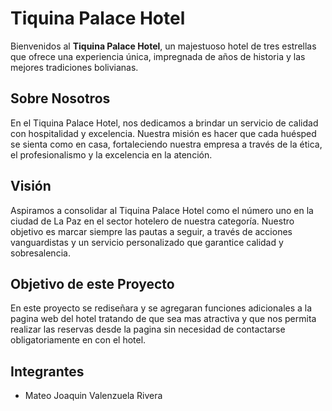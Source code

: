 # Tiquina Palace Hotel

Bienvenidos al **Tiquina Palace Hotel**, un majestuoso hotel de tres estrellas que ofrece una experiencia única, impregnada de años de historia y las mejores tradiciones bolivianas.

## Sobre Nosotros

En el Tiquina Palace Hotel, nos dedicamos a brindar un servicio de calidad con hospitalidad y excelencia. Nuestra misión es hacer que cada huésped se sienta como en casa, fortaleciendo nuestra empresa a través de la ética, el profesionalismo y la excelencia en la atención.

## Visión

Aspiramos a consolidar al Tiquina Palace Hotel como el número uno en la ciudad de La Paz en el sector hotelero de nuestra categoría. Nuestro objetivo es marcar siempre las pautas a seguir, a través de acciones vanguardistas y un servicio personalizado que garantice calidad y sobresalencia.
## Objetivo de este Proyecto

En este proyecto se rediseñara y se agregaran funciones adicionales a la pagina web del hotel tratando de que sea mas atractiva y que nos permita realizar las reservas desde la pagina sin necesidad de contactarse obligatoriamente en con el hotel.

## Integrantes
- Mateo Joaquin Valenzuela Rivera
